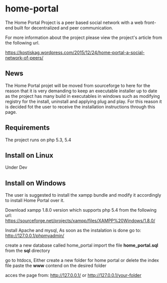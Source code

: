 # home-portal
The Home Portal Project is a peer based social network with a web front-end built for decentralized and peer communication.

For more information about the project please view the project's article from the following url.

https://kostiskag.wordpress.com/2015/12/24/home-portal-a-social-network-of-peers/

## News
The Home Portal projet will be moved from sourceforge to here for the reason that it is very demanding to keep an executable installer up to date as the project has many build in executables in windows such as modifying registry for the install, uninstall and applying plug and play. For this reason it is decided fot the user to receive the installation instructions through this page.

## Requirements
The project runs on php 5.3, 5.4

## Install on Linux
Under Dev

## Install on Windows
The user is suggested to install the xampp bundle and modify it accordingly to install Home Portal over it.

Download xampp 1.8.0 version which supports php 5.4 from the following url:
https://sourceforge.net/projects/xampp/files/XAMPP%20Windows/1.8.0/

Install Apache and mysql,
As soon as the instalation is done go to:
http://127.0.0.1/phpmyadmin/

create a new database called home_portal
import the file **home_portal.sql** from the **sql** directory

go to htdocs,
Either create a new folder for home portal
or delete the index file
paste the **www** contend on the desired folder

acces the page from:
http://127.0.0.1/
or
http://127.0.0.1/your-folder
